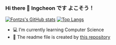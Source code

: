 ### Hi there 👋 Ingcheon です よこそう！
[![Fontzs's GitHub stats](https://github-readme-stats.vercel.app/api?username=Fontzs&count_private=true&show_icons=true&theme=react)](https://github.com/Fontzs)
[![Top Langs](https://github-readme-stats.vercel.app/api/top-langs/?username=Fontzs&layout=compact&hide=javascript,jupyter%20notebook)](https://github.com/Fontzs)


<!--
**Fontzs/Fontzs** is a ✨ _special_ ✨ repository because its `README.md` (this file) appears on your GitHub profile.

Here are some ideas to get you started:
- 🌱
- 🔭 I’m currently working on ...
- 👯 I’m looking to collaborate on ...
- 🤔 I’m looking for help with ...
- 💬 Ask me about ...
- 📫 How to reach me: ...
- ⚡ Fun fact: ...
- 😄 Pronouns: he/him
-->

- 💻 I’m currently learning Computer Science
- 💭 The readme file is created by [this repository](https://github.com/anuraghazra/github-readme-stats)


